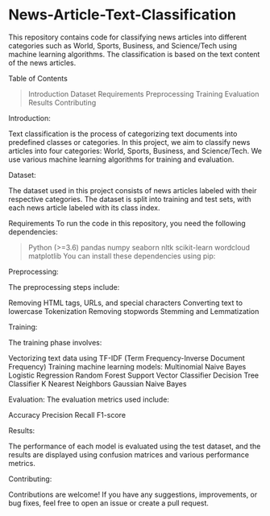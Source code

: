 # News-Article-Text-Classification
This repository contains code for classifying news articles into different categories such as World, Sports, Business, and Science/Tech using machine learning algorithms. The classification is based on the text content of the news articles.

Table of Contents
>Introduction
>Dataset
>Requirements
>Preprocessing
>Training
>Evaluation
>Results
>Contributing

Introduction:

Text classification is the process of categorizing text documents into predefined classes or categories. In this project, we aim to classify news articles into four categories: World, Sports, Business, and Science/Tech. We use various machine learning algorithms for training and evaluation.

Dataset:

The dataset used in this project consists of news articles labeled with their respective categories. The dataset is split into training and test sets, with each news article labeled with its class index.

Requirements
To run the code in this repository, you need the following dependencies:

>Python (>=3.6)
>pandas
>numpy
>seaborn
>nltk
>scikit-learn
>wordcloud
>matplotlib
You can install these dependencies using pip:

Preprocessing:

The preprocessing steps include:

Removing HTML tags, URLs, and special characters
Converting text to lowercase
Tokenization
Removing stopwords
Stemming and Lemmatization

Training:

The training phase involves:

Vectorizing text data using TF-IDF (Term Frequency-Inverse Document Frequency)
Training machine learning models:
Multinomial Naive Bayes
Logistic Regression
Random Forest
Support Vector Classifier
Decision Tree Classifier
K Nearest Neighbors
Gaussian Naive Bayes

Evaluation:
The evaluation metrics used include:

Accuracy
Precision
Recall
F1-score

Results:

The performance of each model is evaluated using the test dataset, and the results are displayed using confusion matrices and various performance metrics.

Contributing:

Contributions are welcome! If you have any suggestions, improvements, or bug fixes, feel free to open an issue or create a pull request.


